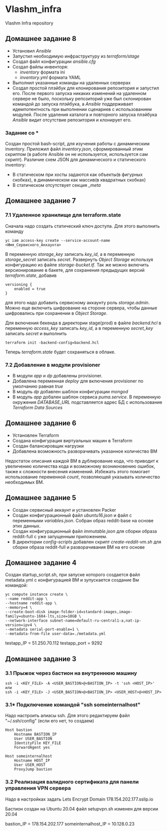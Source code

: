 # Vlashm_infra
Vlashm Infra repository

## Домашнее задание 8

- Установил *Ansible*
- Запустил необходимую инфраструктуру из *terraform/stage*
- Создал файл конфигурации *ansible.cfg*
- Создал файлы инвенторя:
    - *inventory* формата ini
    - *inventory.yml* формата YAML
- Выполнил указанные команды на удаленных серверах
- Создал простой плэйбук для клонирования репозитория и запустил его. После первого запуска никаких изменений на удаленном сервере не было, поскольку репозиторий уже был склонирован командой до запуска плэйбука, а *Ansible* поддерживает идемпотентность при выполнении сценариев с использованием модулей. После удаления каталога и повторного запуска плэйбука *Ansible* видит отсутствие репозитория и клонирует его.

### Задание со *

Создан простой bash-script, для изучения работы с динамическим inventory. Приложил файл *inventory.json*, сформированный этим скриптом (в работе Ansible он не используется, используется сам скрипт).
Различие схем JSON для динамического и статического inventory:
- В статическом при хосты задаются как объекты(в фигурных скобках), в динамическом как массив(в квадратных скобках)
- В статическом отсутствует секция *_meta*

## Домашнее задание 7

### 7.1 Удаленное хранилище для terraform.state

Сначала надо создать статический ключ доступа. Для этого выполнить команду

    yc iam access-key create --service-account-name <Имя_Сервисного_Аккаунта>

В переменную *storage_key* записать *key_id*, а в переменную *storage_secret* записать *secret*.
Развернуть *Object Storage* используя конфигурацию из файле *storage-bucket.tf*. Так же можно включить версионирование в бакете, для сохранения предыдущих версий *terraform.state*, добавив

    versioning {
        enabled = true
    }
для этого надо добавить сервисному аккаунту роль *storage.admin*. Можно еще включить шифрование на стороне сервера, чтобы данные шифровались при сохранении в *Object Storage*.

Для включения бекенда в директории stage(prod) в файле *backend.hcl* в переменную *access_key* записать *key_id*, а в переменную *secret_key* записать *secret* и выполнить

    terraform init -backend-config=backend.hcl

Теперь *terraform.state* будет сохраняться в облаке.

### 7.2 Добавление в модули provisioner

- В модули *app* и *dp* добавлены provisioner.
- Добавлена переменная *deploy* для включения provisioner по умолчанию равная *true*
- В модуль *dp* добавлен шаблон конфигурации *mongod*
- В модуль *app* добален шаблон сервиса *puma.service*. В переменную окружения *DATABASE_URL* подставляется адрес БД с использование *Terraform Data Sources*

## Домашнее задание 6
- Установлен Terraform
- Создана конфигурация виртуальных машин в Terraform
- Создан балансировщик нагрузки
- Добавлена возможность разворачивать указанное количество ВМ

Недостаток описания каждой ВМ в дублирование кода, что приводит к увеличению количества кода и возможному возникновению ошибок, также к сложности внесения изменений. Избежать этого помогает использование переменной *count*, позволяющей указывать количество необходимых ВМ.

 ## Домашнее задание 5
- Создан сервисный аккаунт и установлен Packer
- Создан конфигурационный файл *ubuntu16.json* и файл с переменными *variables.json*. Собран образ reddit-base на основе этих данных.
- Создан конфигурационный файл *immutable.json* для сборки образа reddit-full с уже запущенным приложением.
- В директории *config-scripts* добавлен скрипт *create-reddit-vm.sh* для сборки образа reddit-full и разворачивания ВМ на его основе



## Домашнее задание 4
Создан startup_script.sh, при запуске которого создается файл metadata.yml с конфигурацией ВМ и зупускается создание Вм командой:

    yc compute instance create \
    --name reddit-app \
    --hostname reddit-app \
    --memory=4 \
    --create-boot-disk image-folder-id=standard-images,image-family=ubuntu-1604-lts,size=10GB \
    --network-interface subnet-name=default-ru-central1-a,nat-ip-version=ipv4 \
    --metadata serial-port-enable=1 \
    --metadata-from-file user-data=./metadata.yml

testapp_IP = 51.250.70.112
testapp_port = 9292


## Домашнее задание 3

### 3.1 Прыжок через бастион на внутреннюю машину
    ssh -i <KEY_FILE> -A <USER_BASTION>@<BASTION_IP> -t 'ssh <HOST_IP>'
    или
    ssh -i <KEY_FILE> -J <USER_BASTION>@<BASTION_IP> <USER_HOST>@<HOST_IP>

### 3.1* Подключение командой "ssh someinternalhost"
Надо настроить алиасы ssh. Для этого редактируем файл "~/.ssh/config" (если его нет, то создаем)

    Host bastion
        Hostname BASTION_IP
        User USER_BASTION
        IdentityFile KEY_FILE
        ForwardAgent yes

    Host someinternalhost
        Hostname HOST_IP
        User USER_HOST
        ProxyJump bastion

### 3.2 Реализация валидного сертификата для панели управления VPN сервера
Надо в настройках задать Lets Encrypt Domain 178.154.202.177.sslip.io

Бастион создан на Ubuntu 20.04  файл setupvpn.sh изменен для версии 20.04

bastion_IP = 178.154.202.177
someinternalhost_IP = 10.128.0.23

